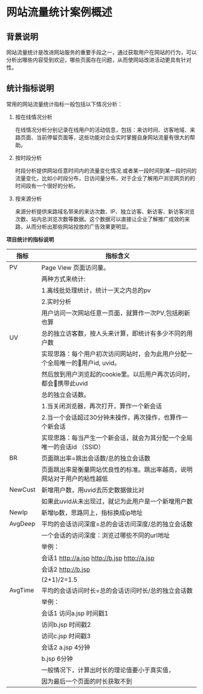 # 网站流量统计案例概述

## 背景说明

网站流量统计是改进网站服务的重要手段之一，通过获取用户在网站的行为，可以分析出哪些内容受到欢迎，哪些页面存在问题，从而使网站改进活动更具有针对性。

## 统计指标说明

常用的网站流量统计指标一般包括以下情况分析：

1. 按在线情况分析

    在线情况分析分别记录在线用户的活动信息，包括：来访时间、访客地域、来路页面、当前停留页面等，这些功能对企业实时掌握自身网站流量有很大的帮助。

2. 按时段分析

    时段分析提供网站任意时间内的流量变化情况.或者某一段时间到某一段时间的流量变化，比如小时段分布，日访问量分布，对于企业了解用户浏览网页的的时间段有一个很好的分析。

3. 按来源分析

    来源分析提供来路域名带来的来访次数、IP、独立访客、新访客、新访客浏览次数、站内总浏览次数等数据。这个数据可以直接让企业了解推广成效的来路，从而分析出那些网站投放的广告效果更明显。

**项目统计的指标说明**

| 指标    | 指标含义                                                                      |
| ------- | ----------------------------------------------------------------------------- |
| PV      | Page View 页面访问量。                                                        |
| &nbsp;  | 两种方式来统计:                                                               |
| &nbsp;  | 1.离线批处理统计，统计一天之内总的pv                                          |
| &nbsp;  | 2.实时分析                                                                    |
| &nbsp;  | 用户访问一次网站任意一页面，就算作一次PV,包括刷新也算                         |
| UV      | 总的独立访客数，按人头来计算，即统计有多少不同的用户数                        |
| &nbsp;  | 实现思路：每个用户初次访问网站时，会为此用户分配一个全局唯一的用户id, uvid。 |
| &nbsp;  | 然后放到用户浏览起的cookie里。以后用户再次访问时，都会携带此uvid             |
| &nbsp;  | 总的独立会话数。                                                              |
| &nbsp;  | 1.当关闭浏览器，再次打开，算作一个新会话                                      |
| &nbsp;  | 2.当一个会话超过30分钟未操作，再次操作，也算作一个新会话                      |
| &nbsp;  | 实现思路：每当产生一个新会话，就会为其分配一个全局唯一的会话id （SSID）       |
| BR      | 页面跳出率=跳出会话数/总的独立会话数                                          |
| &nbsp;  | 页面跳出率是衡量网站优良性的标准。跳出率越高，说明网站对于用户的粘性越低      |
| NewCust | 新增用户数，用uvid去历史数据做比对                                            |
| &nbsp;  | 如果此uvid从未出现过，就记为此用户是一个新增用户数                            |
| NewIp   | 新增Ip数，思路同上，指标换成ip地址                                            |
| AvgDeep | 平均的会话访问深度=总的会话访问深度/总的独立会话数                            |
| &nbsp;  | 一个会话的访问深度：浏览过哪些不同的url地址                                   |
| &nbsp;  | 举例：                                                                        |
| &nbsp;  | 会话1  http://a.jsp   http://b.jsp  http://a.jsp                              |
| &nbsp;  | 会话2  http://b.jsp                                                           |
| &nbsp;  | (2+1)/2=1.5                                                                   |
| AvgTime | 平均的会话访问时长=总的会话访问时长/总的独立会话数                            |
| &nbsp;  | 举例：                                                                        |
| &nbsp;  | 会话1      访问a.jsp   时间戳1                                                |
| &nbsp;  | 访问b.jsp  时间戳2                                                            |
| &nbsp;  | 访问c.jsp   时间戳3                                                           |
| &nbsp;  | 会话2      a.jsp  4分钟                                                       |
| &nbsp;  | b.jsp  6分钟                                                                  |
| &nbsp;  | 一般情况下，计算出时长的理论值要小于真实值，                                  |
| &nbsp;  | 因为最后一个页面的时长获取不到                                                |
